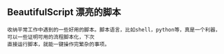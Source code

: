 ## BeautifulScript  漂亮的脚本
    
    收纳平常工作中遇到的一些好用的脚本。脚本语言，比如shell，python等，真是一个利器，可以一些证明可用的流程脚本化，下次
    直接运行脚本，就能一键操作完繁杂的事项。

  
 